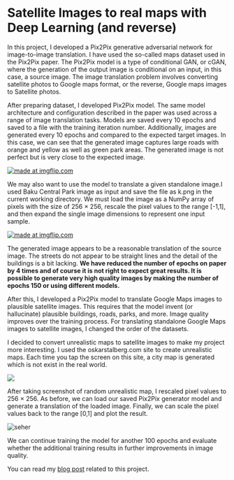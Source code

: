 # Satellite Images to real maps with Deep Learning (and reverse)
In this project, I developed a Pix2Pix generative adversarial network for image-to-image translation. I have used the so-called maps dataset used in the Pix2Pix paper. The Pix2Pix model is a type of conditional GAN, or cGAN, where the generation of the output image is conditional on an input, in this case, a source image. The image translation problem involves converting satellite photos to Google maps format, or the reverse, Google maps images to Satellite photos.


After preparing dataset, I developed Pix2Pix model. The same model architecture and configuration described in the paper was used across a range of image translation tasks. 
Models are saved every 10 epochs and saved to a file with the training iteration number. Additionally, images are generated every 10 epochs and compared to the expected target images. In this case, we can see that the generated image captures large roads with orange and yellow as well as green park areas. The generated image is not perfect but is very close to the expected image.


<a href="https://static.wixstatic.com/media/c11292_aa019eb3a98b4f12ae443bc04d83afb4~mv2.png/v1/fill/w_740,h_553,al_c,lg_1,q_90/c11292_aa019eb3a98b4f12ae443bc04d83afb4~mv2.webp"><img src="https://static.wixstatic.com/media/c11292_aa019eb3a98b4f12ae443bc04d83afb4~mv2.png/v1/fill/w_740,h_553,al_c,lg_1,q_90/c11292_aa019eb3a98b4f12ae443bc04d83afb4~mv2.webp" title="made at imgflip.com"/></a>

We may also want to use the model to translate a given standalone image.I used Baku Central Park image as input and save the file as k.png in the current working directory. We must load the image as a NumPy array of pixels with the size of 256 × 256, rescale the pixel values to the range [-1,1], and then expand the single image dimensions to represent one input sample. 


<a href="https://static.wixstatic.com/media/c11292_30034af6cae44e82b09d1a96b62b2b51~mv2.png/v1/fill/w_740,h_292,al_c,q_90,usm_0.66_1.00_0.01/c11292_30034af6cae44e82b09d1a96b62b2b51~mv2.webp"><img src="https://static.wixstatic.com/media/c11292_30034af6cae44e82b09d1a96b62b2b51~mv2.png/v1/fill/w_740,h_292,al_c,q_90,usm_0.66_1.00_0.01/c11292_30034af6cae44e82b09d1a96b62b2b51~mv2.webp" title="made at imgflip.com"/></a>


The generated image appears to be a reasonable translation of the source image. The streets do not appear to be straight lines and the detail of the buildings is a bit lacking. __We have reduced the number of epochs on paper by 4 times and of course it is not right to expect great results. It is possible to generate very high quality images by making the number of epochs 150 or using different models.__

After this,  I developed a Pix2Pix model to translate Google Maps images to plausible satellite images. This requires that the model invent (or hallucinate) plausible buildings, roads, parks, and more. Image quality improves over the training process. For translating standalone Google Maps images to satellite images, I changed the order of the datasets.

I decided to convert unrealistic maps to satellite images to make my project more interesting. I used the oskarstalberg.com site to create unrealistic maps. Each time you tap the screen on this site, a city map is generated which is not exist in the real world. 


<a href="https://static.wixstatic.com/media/c11292_4b312377c1284cf5a142bfb80a979bcb~mv2.gif"><img src="https://static.wixstatic.com/media/c11292_4b312377c1284cf5a142bfb80a979bcb~mv2.gif"/></a>


After taking screenshot of random unrealistic map, I rescaled pixel values to 256 × 256. As before, we can load our saved Pix2Pix generator model and generate a translation of the loaded image. Finally, we can scale the pixel values back to the range [0,1] and plot the result.

![seher](https://user-images.githubusercontent.com/31247506/89767860-71de4b80-db03-11ea-96c0-b36f3085c75e.PNG)


We can continue training the model for another 100 epochs and evaluate whether the additional training results in further improvements in image quality.

You can read my [blog post](https://www.nijatzeynalov.com/post/d%C9%99rin-%C3%B6yr%C9%99nm%C9%99-il%C9%99-peykd%C9%99n-g%C9%99l%C9%99n-foto%C5%9F%C9%99kill%C9%99ri-real-x%C9%99rit%C9%99l%C9%99r%C9%99-%C3%A7evirm%C9%99-pix2pix-neyron-%C5%9F%C9%99b%C9%99k%C9%99-modeli) related to this project.
